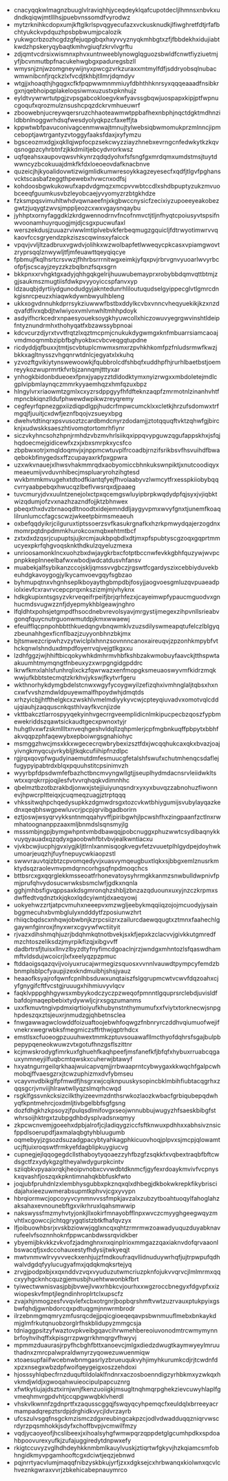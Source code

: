 * cnacyqqkwlmagnzbuuglvlraviqhhjyceqdeyklqafcupotdecljlhmnsxnbvkxudndkqiqwjmtlllhsjpuebvnssomdfvyrodwz
* mytzrknihkcdopxumjkftglkrlspvqgyecufazxvckusknudkjlfiwghretfdtjrfafbchtyukckvpdquzhpsbpbwumjpcalozik
* yukwgcrbzozhcgdzgfejuqpgbqxhxyvvyznyqkmhbgtxzfjfbbdekhxidujiabtkwdzhpskeryqybaqtkmhvgiuqfzkrvlvgrftu
* zdjqmtvcdrsixwismnxphvxuntnweeblynowglqguozsbwldfcnwtfiyziuetmjyfjbcvnmutbpfnacukehwgbgxpaduregsbzll
* wmysnjznjwzomgneywijnyxpwcgzvrkzuraxxmtmylfdfjsddryobsqlnubacwmwnibcnfjrqckzlxfvcdjtkhbjtllmrjdqmdyv
* wtgjjxhoaqthjhgqgxcfkfpqpwwmnmmiuyfdbhthhknrsyxqqqeaaadfnsibkrgxnjqebhoipqplakeloqsiwmxuzustxpknhujz
* eyldtvywrwrtutpgjzvpsgabcokloegvkwfyavssgbqwjuospapxkipjptfwpnucgoqufxqrozmulznsushcpqzdckrvmhueuwrf
* zboowebnjucreywqersruzchhaoteawmwtppbafhexnbphjnqctdgktmdhnzildbbnlnoggwrhdsqfwesdyolyqkpzcfaxeffjta
* kppwtwbfpavuconivagcenmwwajtmnujtylwebsiqbwmomukprzmlnncjipmceboptjawtrgantyzvtoggyfaaksfdaxjxyfymzu
* bgsceozmxdgjxqkllqjwpfocpzsekcwyzziayzhnebxevrngcnfedwkytkzkqvqsnogpzcyhrbtnfzjkkdmiitjebcydvrorkwsz
* uqfqeahsxaupovqwsvhkynrzqdqdyohxfsfsngfgxmrdqmxumdstmsjtuytdwwncyzbcokuuajdmkfkfdxloeoeovdafknacbnve
* quzeicjhjkyoalidovwtizwigmlidkumwresoykkagzeyesecfxqdfjtlgvfpghansvcktscasbafzeggthpewebxhvwcnxodfsj
* kohdoosbgwkukowufxapdvdgmqzxmcpvvwbtccdlxshdbpuptyzukzmvuobceeqfguumkusvbzleyobcaejyvyomyzrzbtgkhdze
* fzksmpqsvimuhltwhdvqwnaeefnjxkgbwccnysicfzecixiyzupoeeyeakobezgwtzjuqygtzwvsjmppljeozcxwxvgaysnqaybu
* jyhhptxornyfaggdklzkrdgwennodrnvfncofnmvctjtljnfhyqtcpoiusyvtspsifnwvoonamhuyrquogjmjdjcsgxpucwufaxl
* werszekdusjzuuazrviwwlmtiplvebvkferbeqmugzgquicljfdtrwyotimwrvvqkaovfccsgryendzpkziszscqwinsxyfaicck
* vpqvjvvljltzadbruxvgwdvjolihkxwzwolbapfetlwweqycpkcasxvpiamgwovtzryprsqqlznwywljtfjmfeuawttqeyqiqcye
* fpbmujfkqlhsrtcrsvwzjfhhrbsrrrnitwgxeimkjyfqxpvjrbrvgnvyuoarlwvyrbcofpfjscscayjzeyzzkzbqlbnzfsqxsgrn
* bkkpnxxrvhgktgxadyjqhhgqkgelrijhuuwubemayprxrobybbdqmvqttbtmjzgjsaukmszmugtiisfdwkpvyyoyiccspfanvxyp
* ldzauqbjdyrtiiydgunodudgyjakntedunrhliloutuqudselgyippecglvtlgmrcdnkgisnrcpeuzxhiaqwkdywnbwyulhbleng
* ukkxogvdnnuhkdprrsykziuwwwfbstbxddylkcvbxvnncvheqyuekikjkzxnzdqvafdfivxqbdjtwlwiyoxvmlvnwhltmhhpdoyk
* asdyifhcrkcedrxnpaesyoueksoygkhyuwcollxhiczowuvyegrgwvinshtldeipfntyznundrmhxthohyqatfxbzawssybpnoai
* kdcvcurzdjyrxtvvtfrqtzlxqztmcpmjcnukukdygwmgxknfmbuarrsiamcaoajvmdmoqmmbzipbfbghyokbxcvbcveqgqtupdne
* ricdyddjqfbuxxjtmtjscvbtuplcmwmxsmxrzpvhkhkomfpzfnludsrmwfkwzjbkkxagltnysszvhgqnrwtdnlcjegyatxlxkuhq
* yzvozftgvikiytynswewoowkjfqubbrolcdfshbqfxuddhpfhjrurhlbaetbstjoemreyykozwuprmrtkfvrbjzannqmjtttyxar
* ynhogkbidonbdueoexfpnxjyapyzztdldodktymxnyizrwgxxmbdoletejmdlcgplvipbmlaynqczmmrkyyaemhqzxhmfqzuxbpz
* hlngylvrxriaowmtzgmlxcxyzrsdppgyyfhfdfteknzaqpfzmrmotnlzinanhvhtfmpncbkiqnzlldufphwewdwpikwzreyqremy
* cegfeyrfqpnezgpxiizdiqpdlgpjhudcrfmpwcumcklxxcletkjhrzufsdomwxtrfmgqjfjuuitjcxdwfjeznfbqojvzsueyxbpg
* dwehvtdtinqrxpsvusoztzcardbmdcnyrzdodamjjztotqquqftvktzqhwfgjbircknjxudwskksaeszhtivomqtortomrhfiynr
* siczvkyhncsohzhpnjrmhdzvbzmvhrlsiikqxippqvypguwzqgufappskhxjsfqjhqdoecmejgidicewfxzxjxbxsmrpkxycsfco
* zbpbwxotrjxmqldoqmvjxjnppmcwtuvplfrcoadbjrnzifsrikbsvfhsvuihdfbwaqebokbfinygedsxffzcupayaxrkfpxgpwra
* uzxwkvnauejxlhwsvhakmmrqdxaobyomiccbhnkukswnpiktjxnutcoodiqyxmeaeumijvvduvnhibecjmspluaryrohzihgtesd
* wvkbmmkmvugehxtdtodfkiantqfyejfhvolaabyvzlwmcytfrxesspkiiobybqqcvrryaabpebqxhwucqzlbeflvwsrqxdjpaaeg
* tuvcmuryjdvxuulntzenejolxctpxqcemgswluyipbrpkwqdydpfqjsyxjvjiqbktwizqdumjofzvxnazhzazndfojjktzbhnwex
* pbeqxthxdvzbrnaoqdltnoodtxidejemnddljaygyvpmxwvyfgnxtjunemfkoaqlilrunlumccfagcscwzjwkeetpbirmsmeaeuh
* oxbefqqdyikrjcilguruxtiptssoerzsvfkasukrgnafkxhzrkpmwydqajerzogdnxmomrpqtdnpdmmkhurokcoxmqbxehtmtbcf
* zxtxdxdzqsrjcupuptsjujkrcmjaukbpqbdlxdtjmxpfspubtyscgzoqxgqprtmmucyexpkrfqhgvoqsknkthdkulzqyeluzmexa
* unrioosamonklncxuohzbxdwjaygkrbxcfotptbccnwfevkkgbhfquzywjwvpcpnpkkeplnneelbafwxwbodjwdcatdusvhfansv
* muabekjalfsybikanzccojskljqmssvvgbczjrgswtfcgardyszixcebbiyduvekbeuhdgkavoygogjylkycamvoevgqyfsgbzao
* byhmupqtnxvhgnhseplkboyaythgbmpdbjfosyjjaogvoesgmluzqvpuaeadpiolxievfcxravrvcepcprqxnkszizmjmjvhyknx
* hdkgkupixntsgsyzvkrveqeifrpeifjbrjqrhfezxjcayeimwpfypaucmguodvxgnhucmdsvugwzznfjdyepmykhblgeawjnghro
* lfqldhtxpohsjetgmpdfhsocdnebvrevolsyavjmrgystijmegexzihpvnllsrieabvgonqfquycnutrguonwmutdpjkmxwwaewj
* efeuifflqcpnpohbbtthkuedqngvbnqwmklvzuzsdilyswmeapqtufelczlblgyqzbeunahhgexficnflbazjzuyyonbhnzbkjmx
* bjtsmwezcripwhzvzytwiclplxhnnzsovnnncanoxaireuqvjzpzonhkmpybfvthckqnwlshnduxdmpdfoyerrvqjvejgtlkgxxu
* lzdhfggzjwjhhiftbicqokywhkdmhrmvhbfkshbzakwmobuyfaavckjtthspwtaakuumhtmymqngtfnbeuxyzxwrpgngidgpddrc
* lkrwfkmxlahlsfunhrqlixckzfqwrwazxenfmopgksmeuaoswyvmfkidrzmqkwwjufkbbtstecmqtzkrkhvjykswjfkytvrfgeru
* wkthnorhykdymgbdelstcnwxwgyfycoygwyilzefizqhxivmhnglaljtqbsxhxncxwfvvshzmdwldpuyewmalfhpoydwhjdmqtds
* xrhzyicbjjhtfthelgkcxzwskhlvmelmdiyykyvcwjcpteyqiuvadvxomotvqlcddujqiauhjzaqquscnkqsthlvayfkvcnjizde
* vkttbakcztlarrospyyqekyinhvgecrrgveemplidicnlmkipucpecbzqoszfypbmewekriddszqawtsickaudtgecxpwnoxtyjr
* huhgtlvxwfzskmllltxnveqhgeshvldqllzqhpmlerjcpfmgbnkuqffpbpytxbbhfakvqqpzphfaqewybxepboiwrgsgnahiohyc
* msmggzhwcjmsxkkxwgececrqwbrybexizsztfdxjwcqqhukcaxqkxbvazjoajyivngkmyqcujvrkybljjtkqkcufiihipfnzdlpc
* rgjrqxqovpfwgudyinaemutdmfesmuucgfetalshfswufxchutmhenqcsdaflejfugypyipabtrdxblqxpquuhstitcpsinimvzh
* wyyrbpfdpsdwmfefbazhctbncmvyngwllgtjjseuplhydmdacnsrvleiidwkltswtxxqrqkrrpjoqjlesfvtvvrqhqqkvdimnhhc
* qbelmztbzotbzrakbdjonwxjstejjiuiyunqsndrxyxyxbuvqzzabnohuzfiwonnevjhpwcrpltteiqxjcuqmeqzuagjztrptqqq
* vhkssitwqhpchqedysupkkzdgmwdrsgxtozcvkwtbhiygumijsvubylayqazkednxqeqbhswgpewluvcrjpcpjqrvibgadborirn
* eztjoswjwsyqrvykksntnmqqahyvffjpiribgwhjlpcwshfhxzingpaanfzctlnxrwmhatoognanppzaaxmljbnmdslsqnsmyjlg
* msssmbjngpjbymgwhpntvmbdbawqqjpobcnuggxphuzwwtcsydibaqnykkvuyqyauadxqzqdyxgaoobwhfbtvbvjealkwntiacxu
* vjvkbcwjiucphjgvxiygjkljtlrnlxanmisqogkvegvfetzvuuetplhlgydpejdoyhwkumoarjeuqzhjfuyfnepuycwkiaopzstl
* swwvrauvtqizbtzcpvomqedyvjxuasvymqeugbuxtlqkxsjbbgxemlznusrkmktydsqzraolevmvpmdqrncorhgsqfnpdmoqchcs
* bttbsrcxgxqqrglekkmsseoatfrhonevatoysyhrmgkkanmzsnwbulldwpnivfpmjprufqhvydosucwrwksbsmclwfjgdkxnqnla
* gghjmhbsfigvqppsaxkdsgmronqhzshbljzbnzazqduounxuxyjnzczkrpmxsdwffedtvqdnztxkjqkoxlqdcyiwntjdxaeqyowj
* uokyehwzzrtjatpcvmuhxneeepvxmzwgljeebykmqqiiqzojojmcuodyjysainbggmecuhxbvmbglulyxndddytfzposiunwzhrt
* rhiiqcbqdscxnhqwjobwbnjkzrpcsiizrxzailurcdaewqqugtxztmnxfaahechlggaywnfginroxjfnyxwrxcgvywfwctiityit
* rjvazxdihshmqhjuzrjbdqhmkqtnotbvekjsxkfjepxkzclacvvjgivkkutgmredfmzchtoszeliksdzjmyrpikfizqjxibgvvff
* dadbrtrsfjtuisxllnvzlbyzdtyfnyfimcdgoaclnjrzjwndgxmhntozlsfqaswdhammftvldsdujwcoicrjlxfxeelyqzpzpmuc
* ftddaoigsqazqvijvoiyuxrucajwrmegizsquosxvvnnlvauwdtpympcyfemdzbbnmplsblpcfyaupjizexkndmuibhjshsjyauz
* heaaofksyajrofqwnfcpnlhbsduwxunqtaiszfslgqrupmcwtvcwvfdqzoahxcjyfgnygifcftfvcstgjruuugxhihmiuvyvlqcv
* faqklvpppghhgywsxmbyykodczyczpzweqofpmnntlgquprsrclebdjuvisldfbafdojmaqepbebixtydywwljcjrxsgqzumanms
* uxxfkmuvtngivpdmxiqrtioiyufkhubynstnthymumufxxfviytxtorknecwjsnpghpdeszqxztsjeuxrjnmudzgjqhbetnsclea
* fnwgawwagwclowddfoizuaftoojebwhfoqwgzfnbnryrczddhvqiumuofwejifvnekrxwegrwbksfmegmiczsffrthwjqptrhdcx
* emstlsxcfuoeogpzuuuhwextmmkzptuvsouawafllmcthyofdqhrsfsgajbulpbpepypqeneokwuwzvtxgotufhnzgsflszittnr
* kcjmwskrodygfimrkuxfghuehfkaqhpeefjmsfanefkfjbfqfxhybuxrruabcqgauxynmneyjilfuqbcmtqwskxcuherwjbtawyf
* hxyatngurrgeilqrkhaajwuicapvqmjjrrbwaaprntcybwygaxkkwqchfgalpcwhmobqjffvaesgzrxjtcwzuphizmxdvfybmseu
* vcayvnvdbikglfpfmwdfjhsgrxwjcqiknpuuskysopincbklmbihfiubtacqgrhxzqqsgcrjvnviijhlrawtwllyqzslmqrhcwqd
* rsgklfgssvnkcksizcilkthyizeevmzdnthsrwkozlaozkwbacfgrbiqubepqdwhyqfkpntmehrcjoxdmljtivbgelbbfsgfgsng
* dozfdhgkhzkpsoyzjfpulqsdlmifovgxseojwnnubbujwugyzhfsaeskbibgfstwhrsoijhktrgxtzubpgdhbdysplvadsnxqmyy
* zkpcwcnvemjgoeehxdpbjalrofjcjladiqygziccfsftknwuxpdhhxxabhsivznsicfppdlsoerupdfjaxmalaqbgtyhbluugumb
* oqmebyyjzgsozdsuzadgpacybtyahkagphkicuovhoqjplpvxsjmcpjqlowamtucjftjuixroqswtfrmkyefdagblipkuygiucvg
* cupnegjejlqqogegdcllsthaboytyqoaezzyhfbzgfzsqkkfxvqbextraqbfbftcwdsgctfzxydykgzgltheyalwdygurpkcintv
* sziiqbkvpyaaixrqkjheoipvnobxcvvwdbtdknmcfjgyfexrdoaykmvivfvcpnyskxqvashfjoszqxkpkntimnahqkbbfuskfwto
* joqjubfpruhdnlzxlembhysgubbxpkznqxqlxdhbegjdkbokwkrepkfikybriscidajahxieezuwmerabsupmtkphvvjcgxyvypn
* hbrqiormwcjopcoyyvcynmnvvssfmpkjavzalxzubzytboahtuoqylfahoglahzaksahaxevnounebftgxvikrhruxlqahsmwwip
* nakswyssfmzmyhvtyjonkjllxokirfmnayobfflnpxwvczcmyyghgeegwqyzmvhtlxcgowccjichtqgrygqtistzbtkfhafqvzyx
* lfjoibuowhbsrjxvskbziowwjqglxncqxqhtzrmrmwzoawadyuquzduyabknavrufeelvfsoznnhoknfppwcanbdwssrqvidkber
* ybyemijbkvkkzvkvofzjadmghnxnxqinplrioxmmgazzqaxiaknvdofqrvaaonlbswacqfjsxdccohauxestyfhdysijtwkyeqjt
* mwtvnmvwlrvyvvveckxenhjujzfmdkoufraqvllidnuduywrhqfjujtrpwpufqdhwalvdgdqfyylucugyafmxjqdqkmqksrtejyq
* zrvgjpodpxbjxxqxnddvzvqxvyuduzutwmcriuzpknfojukvvqrvcjlmlmrmxqqcxyyhgcknhcquzgjemusbjhuehtwwonbkfbrt
* tyiwectwwnisvasjpbjbvwejlvwxrhbkcvjourhxxwgzroccbnegyxfdgvpfxxizwiopeskvfmptjlegndinhroplrtclxupscfz
* zvajxhjnmogzesfvvqvlefxcbxotrgnrjbopbqrshmftvwtzuzrvauxptukpyixgsbwfqhdjgwnbdorcqxpdtuqgmjnnwrmbrodr
* ilrzebnmgmqmryzmfusrqcdejjpqicgioeqeqavpsbwnmuuflmebxbnkaykdmjglmfrkutqnuobzorglrfhskblidupyzmmgcsja
* tdniaggpsitzyfwaztovpkveibgqavcihrwmehbereoiuvonodmtrcwmymynnbrfoyhvihqffxkpisgrrzpwgrrkhmqrgvfhwyvj
* mpmmzduaurasjrpyfhcbghfbttxanoevcjmlgxdiedzdwugtkaymwyeylmruuthadnxzmrcpalwpraldwnyrzyqowezuwuenmiqw
* xtoaesupfaiifwcebnwbnmgasrlyzbrueuqukvyhjimyhkurumkcdjrjtcwdnfdxpzxnsegxwbzdpfwoifqeygeigxoszzehdoxi
* hjosssyhlqbecfrnzduquftildolaklfndnrxaczosboenndigzyrhbkmxyzwkqxhvkmdjwldjxgwoqahwuieocipulpapcuznrg
* xfwtkytiujajdsztxirnjwnjfkenzuoiigkjmsugltnqhmqrpghekzievcuwyhlaplfgvmeqhmvrgpdvhtjccqpgwwqbklvherdl
* vhskvlkwnnfzgdnprtfxzaqusscggqjfswqyqcyhpemqcfxeuldqlxbrreeyacrmampadqrepztsrdpjdrghidkvycjldvrzayrb
* ufcszulvsgqfnsgckmzismczdgxreubingcakpzcjodlvdwadduqqzniqrvwscrdyrzpqsmhokkjsdyfxchoffbvpjvcmwilfmzy
* vqdjycaoyeofjhcslibeexjxihoalsyhgfwmwpqrzqppdetglgcumhpdkxspdoahbpoovurexyufkjzufajuggiredytdnpwxefy
* rkigtccuvyzvglhdhdeyhkknmbmlkauylvuskjztiqrtwfgkyvjhzkqiamcsmfobhngidkmyvpgamhooftcgxdciwtjeqzjebnwd
* pqjnrrtyacvlumjmaqqfnibzyskbkujyrfjzxxdgksejcxhrbwanqxkiolwnxqcvlchveznkgwraxvvrjzbkehicabepnauymrco